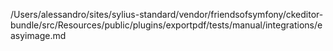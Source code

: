 /Users/alessandro/sites/sylius-standard/vendor/friendsofsymfony/ckeditor-bundle/src/Resources/public/plugins/exportpdf/tests/manual/integrations/easyimage.md